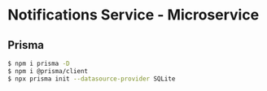 # Notifications Service - Microservice

## Prisma
```bash
$ npm i prisma -D
$ npm i @prisma/client
$ npx prisma init --datasource-provider SQLite
```
